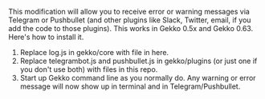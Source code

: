 This modification will allow you to receive error or warning messages via Telegram or Pushbullet 
(and other plugins like Slack, Twitter, email, if you add the code to those plugins). This works in Gekko 0.5x and Gekko 0.63.
Here's how to install it.

1. Replace log.js in gekko/core with file in here.
2. Replace telegrambot.js and pushbullet.js in gekko/plugins (or just one if you don't use both) with files in this repo. 
3. Start up Gekko command line as you normally do. Any warning or error message will now show up in terminal and in Telegram/Pushbullet.
